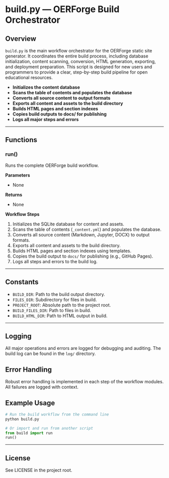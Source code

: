 # build.py — OERForge Build Orchestrator

## Overview

`build.py` is the main workflow orchestrator for the OERForge static site generator. It coordinates the entire build process, including database initialization, content scanning, conversion, HTML generation, exporting, and deployment preparation. This script is designed for new users and programmers to provide a clear, step-by-step build pipeline for open educational resources.

- **Initializes the content database**
- **Scans the table of contents and populates the database**
- **Converts all source content to output formats**
- **Exports all content and assets to the build directory**
- **Builds HTML pages and section indexes**
- **Copies build outputs to docs/ for publishing**
- **Logs all major steps and errors**

---

## Functions

### run()

Runs the complete OERForge build workflow.

**Parameters**
- None

**Returns**
- None

**Workflow Steps**
1. Initializes the SQLite database for content and assets.
2. Scans the table of contents (`_content.yml`) and populates the database.
3. Converts all source content (Markdown, Jupyter, DOCX) to output formats.
4. Exports all content and assets to the build directory.
5. Builds HTML pages and section indexes using templates.
6. Copies the build output to `docs/` for publishing (e.g., GitHub Pages).
7. Logs all steps and errors to the build log.

---

## Constants

- `BUILD_DIR`: Path to the build output directory.
- `FILES_DIR`: Subdirectory for files in build.
- `PROJECT_ROOT`: Absolute path to the project root.
- `BUILD_FILES_DIR`: Path to files in build.
- `BUILD_HTML_DIR`: Path to HTML output in build.

---

## Logging

All major operations and errors are logged for debugging and auditing. The build log can be found in the `log/` directory.

## Error Handling

Robust error handling is implemented in each step of the workflow modules. All failures are logged with context.

## Example Usage

```python
# Run the build workflow from the command line
python build.py

# Or import and run from another script
from build import run
run()
```

---

## License

See LICENSE in the project root.
